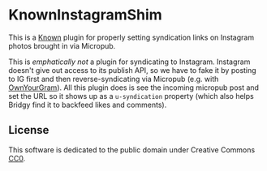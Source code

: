 # KnownInstagramShim

This is a [Known][] plugin for properly setting
syndication links on Instagram photos brought in via Micropub.

This is *emphatically not* a plugin for syndicating to
Instagram. Instagram doesn't give out access to its publish API, so we
have to fake it by posting to IG first and then reverse-syndicating
via Micropub (e.g. with [OwnYourGram][]). All this plugin does is see
the incoming micropub post and set the URL so it shows up as a
`u-syndication` property (which also helps Bridgy find it to backfeed
likes and comments).

## License

This software is dedicated to the public domain under Creative Commons [CC0][].


[Known]: https://withknown.com
[OwnYourGram]: https://ownyourgram.com
[CC0]: http://creativecommons.org/publicdomain/zero/1.0/
